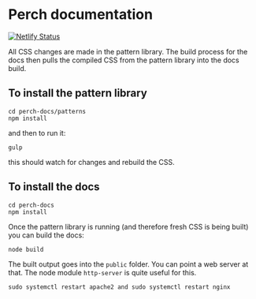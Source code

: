 # Perch documentation

[![Netlify Status](https://api.netlify.com/api/v1/badges/ccb393d4-f23f-47e2-a569-8cd648a191f9/deploy-status)](https://app.netlify.com/sites/perchdocs/deploys)

All CSS changes are made in the pattern library. The build process for the docs then pulls the compiled CSS from the pattern library into the docs build.

## To install the pattern library

```unix
cd perch-docs/patterns
npm install
```

and then to run it:

```unix
gulp
```

this should watch for changes and rebuild the CSS.

## To install the docs 

```unix
cd perch-docs
npm install
```

Once the pattern library is running (and therefore fresh CSS is being built) you can build the docs:

```unix
node build
```

The built output goes into the `public` folder. You can point a web server at that. The node module `http-server` is quite useful for this.

```sudo systemctl restart apache2 and sudo systemctl restart nginx```
